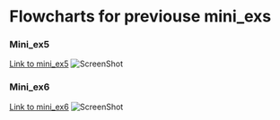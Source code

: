 # Flowcharts for previouse mini_exs 

### Mini_ex5
[Link to mini_ex5](https://github.com/nannastoerup/Mini_ex/tree/master/mini_ex5) 
![ScreenShot](https://github.com/nannastoerup/Mini_ex/blob/master/mini_ex9/mini_ex5%20flowchart.png)

### Mini_ex6
[Link to mini_ex6](https://github.com/nannastoerup/Mini_ex/tree/master/mini_ex6) 
![ScreenShot](https://github.com/nannastoerup/Mini_ex/blob/master/mini_ex9/mini_ex6%20flowchart.png)
